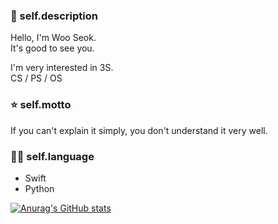 ### 🙉 self.description

Hello, I'm Woo Seok.  
It's good to see you.

I'm very interested in 3S.  
CS / PS / OS

### ⭐ self.motto

If you can't explain it simply, you don't understand it very well. 

### 🧑‍💻 self.language

- Swift
- Python

[![Anurag's GitHub stats](https://github-readme-stats.vercel.app/api?username=torch-ray&show_icons=true&theme=radical)](https://github.com/anuraghazra/github-readme-stats)
